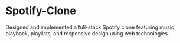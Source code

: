 # Spotify-Clone
Designed and implemented a full-stack Spotify clone featuring music playback, playlists, and responsive design using web technologies.

